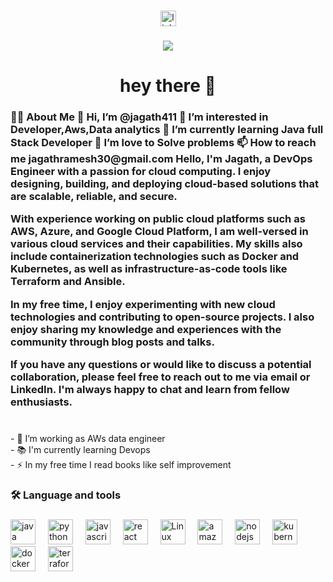 

###

<div align="center">
  <img src="https://img.shields.io/static/v1?message=LinkedIn&logo=linkedin&label=&color=0077B5&logoColor=white&labelColor=&style=for-the-badge" height="25" alt="linkedin logo"  />
 
  
</div>

###

<div align="center">
  <img src="https://visitor-badge.laobi.icu/badge?page_id=maurodesouza.maurodesouza&"  />
</div>

###

<h1 align="center">hey there 👋</h1>

###

<h3 align="left">👩‍💻  About Me
👋 Hi, I’m @jagath411
👀 I’m interested in Developer,Aws,Data analytics
🌱 I’m currently learning Java full Stack Developer
💞️ I’m love to Solve problems
📫 How to reach me jagathramesh30@gmail.com
Hello, I'm Jagath, a DevOps Engineer with a passion for cloud computing. I enjoy designing, building, and deploying cloud-based solutions that are scalable, reliable, and secure.

With experience working on public cloud platforms such as AWS, Azure, and Google Cloud Platform, I am well-versed in various cloud services and their capabilities. My skills also include containerization technologies such as Docker and Kubernetes, as well as infrastructure-as-code tools like Terraform and Ansible.

In my free time, I enjoy experimenting with new cloud technologies and contributing to open-source projects. I also enjoy sharing my knowledge and experiences with the community through blog posts and talks.

If you have any questions or would like to discuss a potential collaboration, please feel free to reach out to me via email or LinkedIn. I'm always happy to chat and learn from fellow enthusiasts.</h3>

###

<p align="left"><br>- 🔭 I’m working as AWs data engineer<br>- 📚 I'm currently learning Devops<br>- ⚡ In my free time I read books like self improvement</p>

###

<h3 align="left">🛠 Language and tools</h3>

###

<div align="left">
  <img src="https://cdn.jsdelivr.net/gh/devicons/devicon/icons/java/java-plain-wordmark.svg" height="40" alt="java logo"  />
  <img width="12" />
  <img src="https://cdn.jsdelivr.net/gh/devicons/devicon/icons/python/python-plain-wordmark.svg" height="40" alt="python logo"  />
  <img width="12" />
 
  <img src="https://cdn.jsdelivr.net/gh/devicons/devicon/icons/javascript/javascript-original.svg" height="40" alt="javascript logo"  />

  <img width="12" />

  <img src="https://cdn.jsdelivr.net/gh/devicons/devicon/icons/react/react-original.svg" height="40" alt="react logo"  />
  <img width="12" />
  <img src="https://cdn.jsdelivr.net/gh/devicons/devicon/icons/linux/linux-original.svg" height="40" alt="Linux logo"  />
  <img width="12" />
  <img src="https://cdn.jsdelivr.net/gh/devicons/devicon/icons/amazonwebservices/amazonwebservices-original.svg" height="40" alt="amazonwebservices logo"  />
  <img width="12" />
  
  <img src="https://cdn.jsdelivr.net/gh/devicons/devicon/icons/nodejs/nodejs-original.svg" height="40" alt="nodejs logo"  />

  <img width="12" />
  <img src="https://cdn.jsdelivr.net/gh/devicons/devicon/icons/kubernetes/kubernetes-plain.svg" height="40" alt="kubernetes logo"  />
  <img width="12" />
  <img src="https://cdn.jsdelivr.net/gh/devicons/devicon/icons/docker/docker-plain-wordmark.svg" height="40" alt="docker logo"  />
<img width="12" />
  <img src="https://cdn.jsdelivr.net/gh/devicons/devicon/icons/terraform/terraform-original.svg" height="40" alt="terraform logo"  />

</div>

###


###


###
